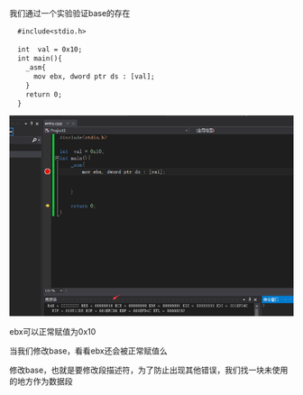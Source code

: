我们通过一个实验验证base的存在

      #include<stdio.h>

      int  val = 0x10;
      int main(){
        _asm{
          mov ebx, dword ptr ds : [val];
        }
        return 0;
      }

![](https://raw.githubusercontent.com/Whitebird0/tuchuang/main/QQ%E6%88%AA%E5%9B%BE20211016202212.png)

ebx可以正常赋值为0x10

当我们修改base，看看ebx还会被正常赋值么

修改base，也就是要修改段描述符，为了防止出现其他错误，我们找一块未使用的地方作为数据段

